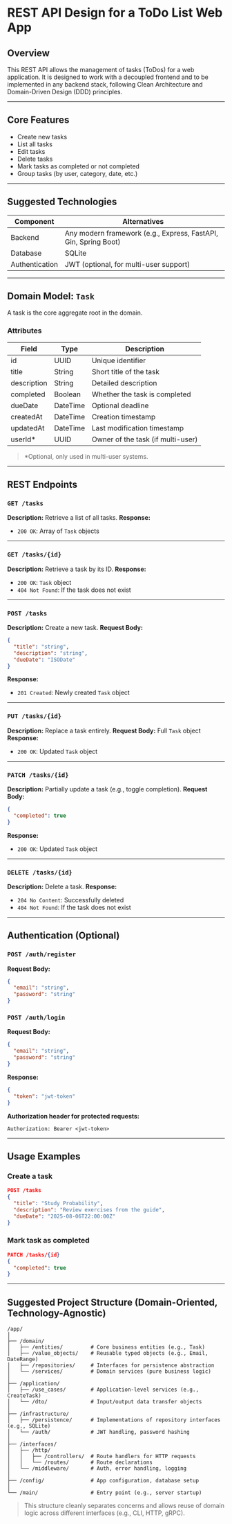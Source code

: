 # REST API Design for a ToDo List Web App

## Overview

This REST API allows the management of tasks (ToDos) for a web application. It is designed to work with a decoupled frontend and to be implemented in any backend stack, following Clean Architecture and Domain-Driven Design (DDD) principles.

---

## Core Features

* Create new tasks
* List all tasks
* Edit tasks
* Delete tasks
* Mark tasks as completed or not completed
* Group tasks (by user, category, date, etc.)

---

## Suggested Technologies

| Component      | Alternatives                                                    |
| -------------- | --------------------------------------------------------------- |
| Backend        | Any modern framework (e.g., Express, FastAPI, Gin, Spring Boot) |
| Database       | SQLite                                                          |
| Authentication | JWT (optional, for multi-user support)                          |

---

## Domain Model: `Task`

A task is the core aggregate root in the domain.

### Attributes

| Field       | Type     | Description                       |
| ----------- | -------- | --------------------------------- |
| id          | UUID     | Unique identifier                 |
| title       | String   | Short title of the task           |
| description | String   | Detailed description              |
| completed   | Boolean  | Whether the task is completed     |
| dueDate     | DateTime | Optional deadline                 |
| createdAt   | DateTime | Creation timestamp                |
| updatedAt   | DateTime | Last modification timestamp       |
| userId\*    | UUID     | Owner of the task (if multi-user) |

> \*Optional, only used in multi-user systems.

---

## REST Endpoints

### `GET /tasks`

**Description:** Retrieve a list of all tasks.
**Response:**

* `200 OK`: Array of `Task` objects

---

### `GET /tasks/{id}`

**Description:** Retrieve a task by its ID.
**Response:**

* `200 OK`: `Task` object
* `404 Not Found`: If the task does not exist

---

### `POST /tasks`

**Description:** Create a new task.
**Request Body:**

```json
{
  "title": "string",
  "description": "string",
  "dueDate": "ISODate"
}
```

**Response:**

* `201 Created`: Newly created `Task` object

---

### `PUT /tasks/{id}`

**Description:** Replace a task entirely.
**Request Body:** Full `Task` object
**Response:**

* `200 OK`: Updated `Task` object

---

### `PATCH /tasks/{id}`

**Description:** Partially update a task (e.g., toggle completion).
**Request Body:**

```json
{
  "completed": true
}
```

**Response:**

* `200 OK`: Updated `Task` object

---

### `DELETE /tasks/{id}`

**Description:** Delete a task.
**Response:**

* `204 No Content`: Successfully deleted
* `404 Not Found`: If the task does not exist

---

## Authentication (Optional)

### `POST /auth/register`

**Request Body:**

```json
{
  "email": "string",
  "password": "string"
}
```

### `POST /auth/login`

**Request Body:**

```json
{
  "email": "string",
  "password": "string"
}
```

**Response:**

```json
{
  "token": "jwt-token"
}
```

**Authorization header for protected requests:**

```http
Authorization: Bearer <jwt-token>
```

---

## Usage Examples

### Create a task

```json
POST /tasks
{
  "title": "Study Probability",
  "description": "Review exercises from the guide",
  "dueDate": "2025-08-06T22:00:00Z"
}
```

### Mark task as completed

```json
PATCH /tasks/{id}
{
  "completed": true
}
```

---

## Suggested Project Structure (Domain-Oriented, Technology-Agnostic)

```
/app/
│
├── /domain/
│   ├── /entities/         # Core business entities (e.g., Task)
│   ├── /value_objects/    # Reusable typed objects (e.g., Email, DateRange)
│   ├── /repositories/     # Interfaces for persistence abstraction
│   └── /services/         # Domain services (pure business logic)
│
├── /application/
│   ├── /use_cases/        # Application-level services (e.g., CreateTask)
│   └── /dto/              # Input/output data transfer objects
│
├── /infrastructure/
│   ├── /persistence/      # Implementations of repository interfaces (e.g., SQLite)
│   └── /auth/             # JWT handling, password hashing
│
├── /interfaces/
│   ├── /http/
│   │   ├── /controllers/  # Route handlers for HTTP requests
│   │   └── /routes/       # Route declarations
│   └── /middleware/       # Auth, error handling, logging
│
├── /config/               # App configuration, database setup
│
└── /main/                 # Entry point (e.g., server startup)
```

> This structure cleanly separates concerns and allows reuse of domain logic across different interfaces (e.g., CLI, HTTP, gRPC).
